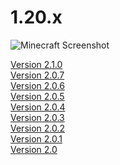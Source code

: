 # 1.20.x

<img src="https://www.minecraft.net/content/dam/minecraftnet/games/minecraft/screenshots/1_20_2_header.jpg" alt="Minecraft Screenshot" />


[Version 2.1.0](Version-2-1-0.md)<br/>
[Version 2.0.7](Version-2-0-7.md)<br/>
[Version 2.0.6](Version-2-0-6.md)<br/>
[Version 2.0.5](Version-2-0-5.md)<br/>
[Version 2.0.4](Version-2-0-4.md)<br/>
[Version 2.0.3](Version-2-0-3.md)<br/>
[Version 2.0.2](Version-2-0-2.md)<br/>
[Version 2.0.1](Version-2-0-1.md)<br/>
[Version 2.0](Version-2-0.md)<br/>